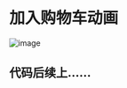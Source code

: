 
加入购物车动画
==========

![image](https://github.com/Josin22/JSAddToCartAnmation/blob/master/gig1.gif)   

代码后续上......
-------
